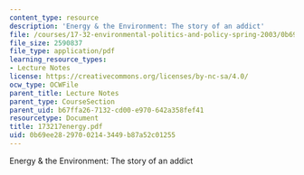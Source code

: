 ```yaml
---
content_type: resource
description: 'Energy & the Environment: The story of an addict'
file: /courses/17-32-environmental-politics-and-policy-spring-2003/0b69ee28297002143449b87a52c01255_173217energy.pdf
file_size: 2590837
file_type: application/pdf
learning_resource_types:
- Lecture Notes
license: https://creativecommons.org/licenses/by-nc-sa/4.0/
ocw_type: OCWFile
parent_title: Lecture Notes
parent_type: CourseSection
parent_uid: b67ffa26-7132-cd00-e970-642a358fef41
resourcetype: Document
title: 173217energy.pdf
uid: 0b69ee28-2970-0214-3449-b87a52c01255
---
```

Energy & the Environment: The story of an addict